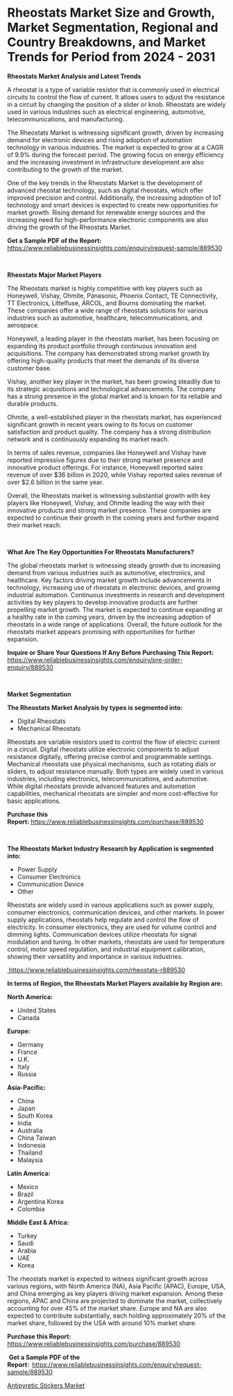 <p><h1>Rheostats Market Size and Growth, Market Segmentation, Regional and Country Breakdowns, and Market Trends for Period from 2024 -  2031</h1></p><p><strong>Rheostats Market Analysis and Latest Trends</strong></p>
<p><p>A rheostat is a type of variable resistor that is commonly used in electrical circuits to control the flow of current. It allows users to adjust the resistance in a circuit by changing the position of a slider or knob. Rheostats are widely used in various industries such as electrical engineering, automotive, telecommunications, and manufacturing.</p><p>The Rheostats Market is witnessing significant growth, driven by increasing demand for electronic devices and rising adoption of automation technology in various industries. The market is expected to grow at a CAGR of 9.9% during the forecast period. The growing focus on energy efficiency and the increasing investment in infrastructure development are also contributing to the growth of the market.</p><p>One of the key trends in the Rheostats Market is the development of advanced rheostat technology, such as digital rheostats, which offer improved precision and control. Additionally, the increasing adoption of IoT technology and smart devices is expected to create new opportunities for market growth. Rising demand for renewable energy sources and the increasing need for high-performance electronic components are also driving the growth of the Rheostats Market.</p></p>
<p><strong>Get a Sample PDF of the Report:&nbsp;</strong> <a href="https://www.reliablebusinessinsights.com/enquiry/request-sample/889530">https://www.reliablebusinessinsights.com/enquiry/request-sample/889530</a></p>
<p>&nbsp;</p>
<p><strong>Rheostats Major Market Players</strong></p>
<p><p>The Rheostats market is highly competitive with key players such as Honeywell, Vishay, Ohmite, Panasonic, Phoenix Contact, TE Connectivity, TT Electronics, Littelfuse, ARCOL, and Bourns dominating the market. These companies offer a wide range of rheostats solutions for various industries such as automotive, healthcare, telecommunications, and aerospace.</p><p>Honeywell, a leading player in the rheostats market, has been focusing on expanding its product portfolio through continuous innovation and acquisitions. The company has demonstrated strong market growth by offering high-quality products that meet the demands of its diverse customer base.</p><p>Vishay, another key player in the market, has been growing steadily due to its strategic acquisitions and technological advancements. The company has a strong presence in the global market and is known for its reliable and durable products.</p><p>Ohmite, a well-established player in the rheostats market, has experienced significant growth in recent years owing to its focus on customer satisfaction and product quality. The company has a strong distribution network and is continuously expanding its market reach.</p><p>In terms of sales revenue, companies like Honeywell and Vishay have reported impressive figures due to their strong market presence and innovative product offerings. For instance, Honeywell reported sales revenue of over $36 billion in 2020, while Vishay reported sales revenue of over $2.6 billion in the same year.</p><p>Overall, the Rheostats market is witnessing substantial growth with key players like Honeywell, Vishay, and Ohmite leading the way with their innovative products and strong market presence. These companies are expected to continue their growth in the coming years and further expand their market reach.</p></p>
<p>&nbsp;</p>
<p><strong>What Are The Key Opportunities For Rheostats Manufacturers?</strong></p>
<p><p>The global rheostats market is witnessing steady growth due to increasing demand from various industries such as automotive, electronics, and healthcare. Key factors driving market growth include advancements in technology, increasing use of rheostats in electronic devices, and growing industrial automation. Continuous investments in research and development activities by key players to develop innovative products are further propelling market growth. The market is expected to continue expanding at a healthy rate in the coming years, driven by the increasing adoption of rheostats in a wide range of applications. Overall, the future outlook for the rheostats market appears promising with opportunities for further expansion.</p></p>
<p><strong>Inquire or Share Your Questions If Any Before Purchasing This Report:</strong> <a href="https://www.reliablebusinessinsights.com/enquiry/pre-order-enquiry/889530">https://www.reliablebusinessinsights.com/enquiry/pre-order-enquiry/889530</a></p>
<p>&nbsp;</p>
<p><strong>Market Segmentation</strong></p>
<p><strong>The Rheostats Market Analysis by types is segmented into:</strong></p>
<p><ul><li>Digital Rheostats</li><li>Mechanical Rheostats</li></ul></p>
<p><p>Rheostats are variable resistors used to control the flow of electric current in a circuit. Digital rheostats utilize electronic components to adjust resistance digitally, offering precise control and programmable settings. Mechanical rheostats use physical mechanisms, such as rotating dials or sliders, to adjust resistance manually. Both types are widely used in various industries, including electronics, telecommunications, and automotive. While digital rheostats provide advanced features and automation capabilities, mechanical rheostats are simpler and more cost-effective for basic applications.</p></p>
<p><strong>Purchase this Report:&nbsp;</strong><a href="https://www.reliablebusinessinsights.com/purchase/889530">https://www.reliablebusinessinsights.com/purchase/889530</a></p>
<p>&nbsp;</p>
<p><strong>The Rheostats Market Industry Research by Application is segmented into:</strong></p>
<p><ul><li>Power Supply</li><li>Consumer Electronics</li><li>Communication Device</li><li>Other</li></ul></p>
<p><p>Rheostats are widely used in various applications such as power supply, consumer electronics, communication devices, and other markets. In power supply applications, rheostats help regulate and control the flow of electricity. In consumer electronics, they are used for volume control and dimming lights. Communication devices utilize rheostats for signal modulation and tuning. In other markets, rheostats are used for temperature control, motor speed regulation, and industrial equipment calibration, showing their versatility and importance in various industries.</p></p>
<p><a href="https://www.reliablebusinessinsights.com/rheostats-r889530">&nbsp;https://www.reliablebusinessinsights.com/rheostats-r889530</a></p>
<p><strong>In terms of Region, the Rheostats Market Players available by Region are:</strong></p>
<p>
    <p> <strong> North America: </strong>
        <ul>
            <li>United States</li>
            <li>Canada</li>
        </ul>
        </p> 
    <p> <strong> Europe: </strong>
        <ul>
            <li>Germany</li>
            <li>France</li>
            <li>U.K.</li>
            <li>Italy</li>
            <li>Russia</li>
        </ul>
        </p> 
    <p> <strong> Asia-Pacific: </strong>
        <ul>
            <li>China</li>
            <li>Japan</li>
            <li>South Korea</li>
            <li>India</li>
            <li>Australia</li>
            <li>China Taiwan</li>
            <li>Indonesia</li>
            <li>Thailand</li>
            <li>Malaysia</li>
        </ul>
        </p> 
    <p> <strong> Latin America: </strong>
        <ul>
            <li>Mexico</li>
            <li>Brazil</li>
            <li>Argentina Korea</li>
            <li>Colombia</li>
        </ul>
        </p> 
    <p> <strong> Middle East & Africa: </strong>
        <ul>
            <li>Turkey</li>
            <li>Saudi</li>
            <li>Arabia</li>
            <li>UAE</li>
            <li>Korea</li>
        </ul>
    </p>
    </p>
<p><p>The rheostats market is expected to witness significant growth across various regions, with North America (NA), Asia Pacific (APAC), Europe, USA, and China emerging as key players driving market expansion. Among these regions, APAC and China are projected to dominate the market, collectively accounting for over 45% of the market share. Europe and NA are also expected to contribute substantially, each holding approximately 20% of the market share, followed by the USA with around 10% market share.</p></p>
<p><strong>Purchase this Report: </strong><a href="https://www.reliablebusinessinsights.com/purchase/889530">https://www.reliablebusinessinsights.com/purchase/889530</a></p>
<p>&nbsp;<strong>Get a Sample PDF of the Report:&nbsp;&nbsp;</strong><a href="https://www.reliablebusinessinsights.com/enquiry/request-sample/889530">https://www.reliablebusinessinsights.com/enquiry/request-sample/889530</a></p>
<p><strong></strong></p>
<p><p><a href="https://view.publitas.com/reportprime-1/antipyretic-stickers-market-outlook-and-forecast-from-2024-to-2031/">Antipyretic Stickers Market</a></p></p>